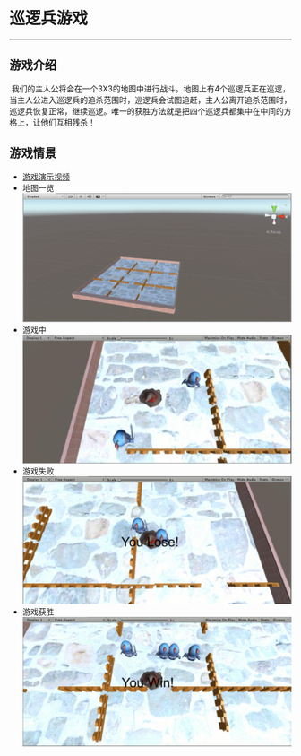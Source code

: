 # 巡逻兵游戏
-----------------
## 游戏介绍
  我们的主人公将会在一个3X3的地图中进行战斗。地图上有4个巡逻兵正在巡逻，当主人公进入巡逻兵的追杀范围时，巡逻兵会试图追赶，主人公离开追杀范围时，巡逻兵恢复正常，继续巡逻。唯一的获胜方法就是把四个巡逻兵都集中在中间的方格上，让他们互相残杀！
  
## 游戏情景
+ [游戏演示视频](https://pan.baidu.com/s/1gQM8sSemtj487k6g22wPGA?qq-pf-to=pcqq.c2c)
+ 地图一览
![地图](https://raw.githubusercontent.com/MapleLai/Homework6/master/Screenshot/%E5%9C%B0%E5%9B%BE.png)
+ 游戏中
![游戏中](https://raw.githubusercontent.com/MapleLai/Homework6/master/Screenshot/%E6%B8%B8%E6%88%8F%E4%B8%AD.jpg)
+ 游戏失败
![游戏失败](https://raw.githubusercontent.com/MapleLai/Homework6/master/Screenshot/%E6%B8%B8%E6%88%8F%E5%A4%B1%E8%B4%A5.jpg)
+ 游戏获胜
![游戏获胜](https://raw.githubusercontent.com/MapleLai/Homework6/master/Screenshot/%E6%B8%B8%E6%88%8F%E8%8E%B7%E8%83%9C.jpg)
